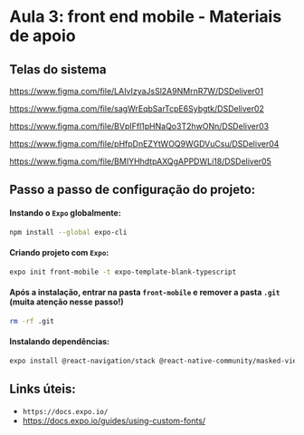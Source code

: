 # Aula 3: front end mobile - Materiais de apoio

## Telas do sistema

https://www.figma.com/file/LAIvIzyaJsSl2A9NMrnR7W/DSDeliver01

https://www.figma.com/file/sagWrEqbSarTcpE6Sybgtk/DSDeliver02

https://www.figma.com/file/BVpIFfl1pHNaQo3T2hwONn/DSDeliver03

https://www.figma.com/file/pHfpDnEZYtWOQ9WGDVuCsu/DSDeliver04

https://www.figma.com/file/BMIYHhdtpAXQgAPPDWLi18/DSDeliver05

## Passo a passo de configuração do projeto:

#### Instando o `Expo` globalmente:
```bash
npm install --global expo-cli
```
#### Criando projeto com `Expo`:
```bash
expo init front-mobile -t expo-template-blank-typescript
```
#### Após a instalação, entrar na pasta `front-mobile` e remover a pasta `.git` (muita atenção nesse passo!)
```bash
rm -rf .git
```
#### Instalando dependências:
```bash
expo install @react-navigation/stack @react-native-community/masked-view react-native-screens react-native-gesture-handler @react-navigation/native expo-app-loading @expo-google-fonts/open-sans expo-font
```

## Links úteis:
- `https://docs.expo.io/`
- https://docs.expo.io/guides/using-custom-fonts/

